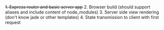 ~~1. Express router and basic server app~~
2. Browser build (should support aliases and include content of node_modules)
3. Server side view rendering (don't know jade or other templates)
4. State transmission to client with first request